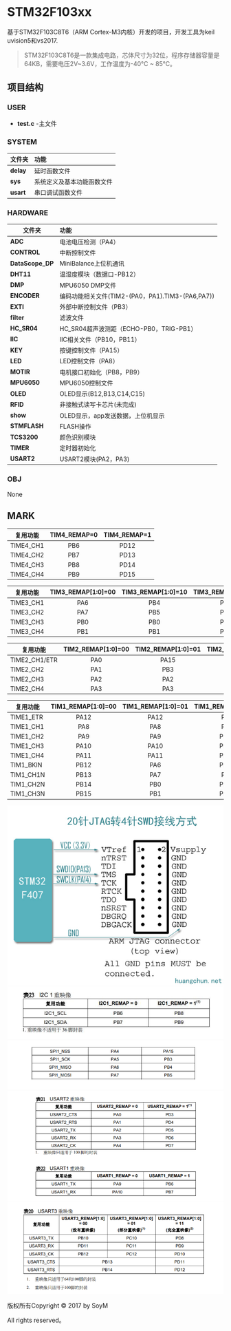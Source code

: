 # STM32F103xx
基于STM32F103C8T6（ARM Cortex-M3内核）开发的项目，开发工具为keil uvision5和vs2017.
>STM32F103C8T6是一款集成电路，芯体尺寸为32位，程序存储器容量是64KB，需要电压2V~3.6V，工作温度为-40°C ~ 85°C。

## 项目结构
### USER
* **test.c** -主文件
### SYSTEM
|文件夹|功能|
|---|:---|
|**delay**|     延时函数文件|
|**sys**|       系统定义及基本功能函数文件|
|**usart**| 串口调试函数文件|
### HARDWARE
文件夹|功能
---|:---
**ADC** | 电池电压检测（PA4）
**CONTROL** | 中断控制文件
**DataScope_DP** | MiniBalance上位机通讯
**DHT11** | 温湿度模块（数据口-PB12）
**DMP** | MPU6050 DMP文件
**ENCODER** | 编码功能相关文件(TIM2-(PA0，PA1).TIM3-(PA6,PA7))
**EXTI** | 外部中断控制文件（PB3）
**filter** | 滤波文件
**HC_SR04** | HC_SR04超声波测距（ECHO-PB0，TRIG-PB1）
**IIC**| IIC相关文件（PB10，PB11）
**KEY**| 按键控制文件（PA15）
**LED**| LED控制文件（PA8）
**MOTIR** | 电机接口初始化（PB8，PB9）
**MPU6050**| MPU6050控制文件
**OLED** | OLED显示(B12,B13,C14,C15)
**RFID** | 非接触式读写卡芯片(未完成)
**show** | OLED显示，app发送数据，上位机显示
**STMFLASH** | FLASH操作
**TCS3200** | 颜色识别模块
**TIMER** | 定时器初始化
**USART2** | USART2模块(PA2，PA3)
### OBJ
None

## MARK
**复用功能** | TIM4_REMAP=0 | TIM4_REMAP=1
---|:---:|:---:
TIME4_CH1 | PB6 | PD12
TIME4_CH2 | PB7 | PD13
TIME4_CH3 | PB8 | PD14
TIME4_CH4 | PB9 | PD15

**复用功能** | TIM3_REMAP[1:0]=00 | TIM3_REMAP[1:0]=10 | TIM3_REMAP[1:0]=11
---|:---:|:---:|:---:
TIME3_CH1 | PA6 | PB4 | PC6
TIME3_CH2 | PA7 | PB5 | PC7
TIME3_CH3 | PB0 | PB0 | PC8
TIME3_CH4 | PB1 | PB1 | PC9

**复用功能** | TIM2_REMAP[1:0]=00 | TIM2_REMAP[1:0]=01 | TIM2_REMAP[1:0]=10 | TIM2_REMAP[1:0]=11
---|:---:|:---:|:---:|:---:
TIME2_CH1/ETR | PA0 | PA15 | PA0 | PA15
TIME2_CH2 | PA1 | PB3 | PA1 | PB3
TIME2_CH3 | PA2 | PA2 | PB10 | PB10
TIME2_CH4 | PA3 | PA3 | PB11 | PB11

**复用功能** | TIM1_REMAP[1:0]=00 | TIM1_REMAP[1:0]=01 | TIM1_REMAP[1:0]=11
---|:---:|:---:|:---:
TIME1_ETR | PA12 | PA12 | PE7
TIME1_CH1 | PA8 | PA8 | PE9
TIME1_CH2 | PA9 | PA9 | PE11
TIME1_CH3 | PA10 | PA10 | PE13
TIME1_CH4 | PA11 | PA11 | PE14
TIM1_BKIN | PB12 | PA6 | PE15
TIM1_CH1N | PB13 | PA7 | PE8
TIM1_CH2N | PB14 | PB0 | PE10
TIM1_CH3N | PB15 | PB1 | PE12

![](img/jtagtoswd.jpg)
![](img/I2C.jpg)
![](img/SPI.png)
![](img/USART1&USART2.png)
![](img/USART3.png)



版权所有Copyright © 2017 by SoyM

All rights reserved。